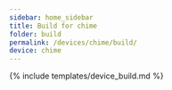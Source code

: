 ```yaml
---
sidebar: home_sidebar
title: Build for chime
folder: build
permalink: /devices/chime/build/
device: chime
---
```

{% include templates/device_build.md %}
